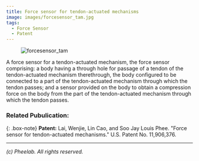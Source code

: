 ```yaml
---
title: Force sensor for tendon-actuated mechanisms
image: images/forcesensor_tam.jpg
tags:
  - Force Sensor
  - Patent
---
```


<figure class="figure">
  <img src="https://pheelab.github.io/images/forcesensor_tam.jpg" alt="forcesensor_tam">
</figure>

A force sensor for a tendon-actuated mechanism, the force sensor comprising: a body having a through hole for passage of a tendon of the tendon-actuated mechanism therethrough, the body configured to be connected to a part of the tendon-actuated mechanism through which the tendon passes; and a sensor provided on the body to obtain a compression force on the body from the part of the tendon-actuated mechanism through which the tendon passes.


### Related Pubulication:
{: .box-note}
**Patent:** Lai, Wenjie, Lin Cao, and Soo Jay Louis Phee. "Force sensor for tendon-actuated mechanisms." U.S. Patent No. 11,906,376.

---
*(c)  Pheelab. All rights reserved.*

